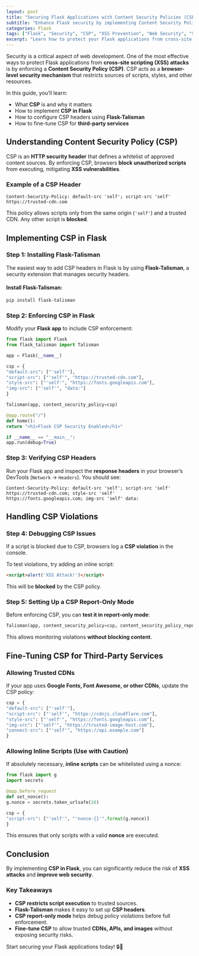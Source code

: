 ```yaml
---
layout: post
title: "Securing Flask Applications with Content Security Policies (CSP)"
subtitle: "Enhance Flask security by implementing Content Security Policy (CSP) to prevent XSS attacks"
categories: Flask
tags: ["Flask", "Security", "CSP", "XSS Prevention", "Web Security", "Secure Headers"]
excerpt: "Learn how to protect your Flask applications from cross-site scripting (XSS) attacks by implementing a robust Content Security Policy (CSP) with Flask-Talisman and custom configurations."
---
```




Security is a critical aspect of web development. One of the most effective ways to protect Flask applications from **cross-site scripting (XSS) attacks** is by enforcing a **Content Security Policy (CSP)**. CSP acts as a **browser-level security mechanism** that restricts sources of scripts, styles, and other resources.

In this guide, you’ll learn:
- What **CSP** is and why it matters
- How to implement **CSP in Flask**
- How to configure CSP headers using **Flask-Talisman**
- How to fine-tune CSP for **third-party services**

## Understanding Content Security Policy (CSP)

CSP is an **HTTP security header** that defines a whitelist of approved content sources. By enforcing CSP, browsers **block unauthorized scripts** from executing, mitigating **XSS vulnerabilities**.

### Example of a CSP Header

```text
Content-Security-Policy: default-src 'self'; script-src 'self' https://trusted-cdn.com
```

This policy allows scripts only from the same origin (`'self'`) and a trusted CDN. Any other script is **blocked**.

## Implementing CSP in Flask

### Step 1: Installing Flask-Talisman

The easiest way to add CSP headers in Flask is by using **Flask-Talisman**, a security extension that manages security headers.

#### Install Flask-Talisman:

```bash
pip install flask-talisman
```

### Step 2: Enforcing CSP in Flask

Modify your **Flask app** to include CSP enforcement:

```python
from flask import Flask
from flask_talisman import Talisman

app = Flask(__name__)

csp = {
"default-src": ["'self'"],
"script-src": ["'self'", "https://trusted-cdn.com"],
"style-src": ["'self'", "https://fonts.googleapis.com"],
"img-src": ["'self'", "data:"]
}

Talisman(app, content_security_policy=csp)

@app.route("/")
def home():
return "<h1>Flask CSP Security Enabled</h1>"

if __name__ == "__main__":
app.run(debug=True)
```

### Step 3: Verifying CSP Headers

Run your Flask app and inspect the **response headers** in your browser’s DevTools (`Network` → `Headers`). You should see:

```text
Content-Security-Policy: default-src 'self'; script-src 'self' https://trusted-cdn.com; style-src 'self' https://fonts.googleapis.com; img-src 'self' data:
```

## Handling CSP Violations

### Step 4: Debugging CSP Issues

If a script is blocked due to CSP, browsers log a **CSP violation** in the console.

To test violations, try adding an inline script:

```html
<script>alert('XSS Attack!')</script>
```

This will be **blocked** by the CSP policy.

### Step 5: Setting Up a CSP Report-Only Mode

Before enforcing CSP, you can **test it in report-only mode**:

```python
Talisman(app, content_security_policy=csp, content_security_policy_report_only=True)
```

This allows monitoring violations **without blocking content**.

## Fine-Tuning CSP for Third-Party Services

### Allowing Trusted CDNs

If your app uses **Google Fonts, Font Awesome, or other CDNs**, update the CSP policy:

```python
csp = {
"default-src": ["'self'"],
"script-src": ["'self'", "https://cdnjs.cloudflare.com"],
"style-src": ["'self'", "https://fonts.googleapis.com"],
"img-src": ["'self'", "https://trusted-image-host.com"],
"connect-src": ["'self'", "https://api.example.com"]
}
```

### Allowing Inline Scripts (Use with Caution)

If absolutely necessary, **inline scripts** can be whitelisted using a nonce:

```python
from flask import g
import secrets

@app.before_request
def set_nonce():
g.nonce = secrets.token_urlsafe(16)

csp = {
"script-src": ["'self'", "'nonce-{}'".format(g.nonce)]
}
```

This ensures that only scripts with a valid **nonce** are executed.

## Conclusion

By implementing **CSP in Flask**, you can significantly reduce the risk of **XSS attacks** and **improve web security**.

### Key Takeaways
- **CSP restricts script execution** to trusted sources.
- **Flask-Talisman** makes it easy to set up **CSP headers**.
- **CSP report-only mode** helps debug policy violations before full enforcement.
- **Fine-tune CSP** to allow trusted **CDNs, APIs, and images** without exposing security risks.

Start securing your Flask applications today! 🔒🚀  

